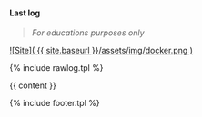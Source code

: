 #### Last log
>
> _For educations purposes only_
>

 [![Site]( {{ site.baseurl }}/assets/img/docker.png )](https://wryyyyyyyy.github.com/docker)

 {% include rawlog.tpl %}

 {{ content }}

 {% include footer.tpl %}
